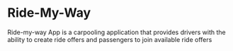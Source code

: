 # Ride-My-Way
Ride-my-way App is a carpooling application that provides drivers with the ability to create ride offers and passengers to join available ride offers

